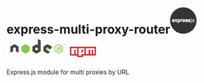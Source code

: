 express-multi-proxy-router![alt text](https://raw.githubusercontent.com/dman777/icons/master/express.jpg) ![alt text](https://raw.githubusercontent.com/dman777/icons/master/node.jpg) ![alt text](https://raw.githubusercontent.com/dman777/icons/master/npm.jpg)
=====================

Express.js module for multi proxies by URL
